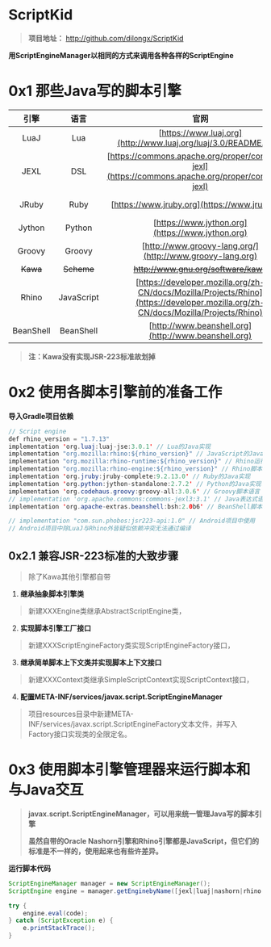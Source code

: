 # ScriptKid

> **项目地址：** http://github.com/dilongx/ScriptKid

**用ScriptEngineManager以相同的方式来调用各种各样的ScriptEngine**




# 0x1 那些Java写的脚本引擎

|  引擎      |  语言      |                           官网                             |                           开源地址                           |
| :-------: | :--------:| :----------------------------------------------------------: | :----------------------------------------------------------: |
|  LuaJ     |  Lua      | [https://www.luaj.org](http://www.luaj.org/luaj/3.0/README.html) | [https://github.com/luaj/luaj](https://github.com/luaj/luaj) |
|  JEXL     |  DSL      | [https://commons.apache.org/proper/commons-jexl](https://commons.apache.org/proper/commons-jexl) | [https://github.com/apache/commons-jexl](https://github.com/apache/commons-jexl) |
|  JRuby    |    Ruby   |        [https://www.jruby.org](https://www.jruby.org)        | [https://github.com/jruby/jruby](https://github.com/jruby/jruby) |
|  Jython   |   Python  |       [https://www.jython.org](https://www.jython.org)       | [https://github.com/jython/jython](https://github.com/jython/jython) |
|  Groovy   |   Groovy  |  [http://www.groovy-lang.org/](http://www.groovy-lang.org)   | [https://github.com/apache/groovy](https://github.com/apache/groovy) |
|  ~~Kawa~~ | ~~Scheme~~| [~~http://www.gnu.org/software/kawa~~ ](http://www.gnu.org/software/kawa) | [~~ftp://ftp.gnu.org/pub/gnu/kawa~~ ](ftp://ftp.gnu.org/pub/gnu/kawa) |
|  Rhino    | JavaScript| [https://developer.mozilla.org/zh-CN/docs/Mozilla/Projects/Rhino](https://developer.mozilla.org/zh-CN/docs/Mozilla/Projects/Rhino) | [https://github.com/mozilla/rhino](https://github.com/mozilla/rhino) |
|  BeanShell| BeanShell |     [http://www.beanshell.org](http://www.beanshell.org)     | [https://github.com/beanshell/beanshell](https://github.com/beanshell/beanshell) |
> **注：Kawa没有实现JSR-223标准故划掉**




# 0x2 使用各脚本引擎前的准备工作

**导入Gradle项目依赖**

```java
// Script engine
def rhino_version = "1.7.13"
implementation 'org.luaj:luaj-jse:3.0.1' // Lua的Java实现
implementation "org.mozilla:rhino:${rhino_version}" // JavaScript的Java实现
implementation "org.mozilla:rhino-runtime:${rhino_version}" // Rhino运行时
implementation "org.mozilla:rhino-engine:${rhino_version}" // Rhino脚本引擎
implementation 'org.jruby:jruby-complete:9.2.13.0' // Ruby的Java实现
implementation 'org.python:jython-standalone:2.7.2' // Python的Java实现
implementation 'org.codehaus.groovy:groovy-all:3.0.6' // Groovy脚本语言
// implementation 'org.apache.commons:commons-jexl3:3.1' // Java表达式语言(DSL)
implementation 'org.apache-extras.beanshell:bsh:2.0b6' // BeanShell脚本语言

// implementation "com.sun.phobos:jsr223-api:1.0" // Android项目中使用
// Android项目中除LuaJ与Rhino外皆疑似依赖冲突无法通过编译
```



## 0x2.1 兼容JSR-223标准的大致步骤

> 除了Kawa其他引擎都自带

1. **继承抽象脚本引擎类**
> 新建XXXEngine类继承AbstractScriptEngine类，

2. **实现脚本引擎工厂接口**
> 新建XXXScriptEngineFactory类实现ScriptEngineFactory接口，

3. **继承简单脚本上下文类并实现脚本上下文接口**
> 新建XXXContext类继承SimpleScriptContext实现ScriptContext接口，

4. **配置META-INF/services/javax.script.ScriptEngineManager**

> 项目resources目录中新建META-INF/services/javax.script.ScriptEngineFactory文本文件，并写入Factory接口实现类的全限定名。



# 0x3 使用脚本引擎管理器来运行脚本和与Java交互

> **javax.script.ScriptEngineManager，可以用来统一管理Java写的脚本引擎**
>
> **虽然自带的Oracle Nashorn引擎和Rhino引擎都是JavaScript，但它们的标准是不一样的，使用起来也有些许差异。**

**运行脚本代码**

```java
ScriptEngineManager manager = new ScriptEngineManager();
ScriptEngine engine = manager.getEnginebyName([jexl|luaj|nashorn|rhino|groovy|jruby|jython|beanshell]);

try {
    engine.eval(code);
} catch (ScriptException e) {
    e.printStackTrace();
}
```


